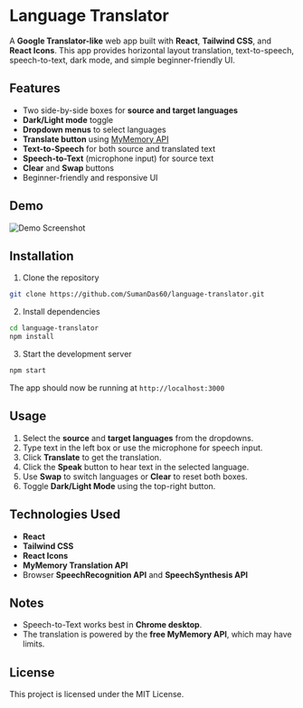 # Language Translator

A **Google Translator-like** web app built with **React**, **Tailwind CSS**, and **React Icons**. This app provides horizontal layout translation, text-to-speech, speech-to-text, dark mode, and simple beginner-friendly UI.

## Features

* Two side-by-side boxes for **source and target languages**
* **Dark/Light mode** toggle
* **Dropdown menus** to select languages
* **Translate button** using [MyMemory API](https://mymemory.translated.net/doc/spec.php)
* **Text-to-Speech** for both source and translated text
* **Speech-to-Text** (microphone input) for source text
* **Clear** and **Swap** buttons
* Beginner-friendly and responsive UI

## Demo

![Demo Screenshot](screenshot.png)

## Installation

1. Clone the repository

```bash
git clone https://github.com/SumanDas60/language-translator.git
```

2. Install dependencies

```bash
cd language-translator
npm install
```

3. Start the development server

```bash
npm start
```

The app should now be running at `http://localhost:3000`

## Usage

1. Select the **source** and **target languages** from the dropdowns.
2. Type text in the left box or use the microphone for speech input.
3. Click **Translate** to get the translation.
4. Click the **Speak** button to hear text in the selected language.
5. Use **Swap** to switch languages or **Clear** to reset both boxes.
6. Toggle **Dark/Light Mode** using the top-right button.

## Technologies Used

* **React**
* **Tailwind CSS**
* **React Icons**
* **MyMemory Translation API**
* Browser **SpeechRecognition API** and **SpeechSynthesis API**

## Notes

* Speech-to-Text works best in **Chrome desktop**.
* The translation is powered by the **free MyMemory API**, which may have limits.

## License

This project is licensed under the MIT License.